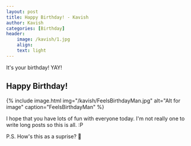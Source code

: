 ```yaml
---
layout: post
title: Happy Birthday! - Kavish
author: Kavish
categories: [Birthday]
header:
    image: /kavish/1.jpg
    align:
    text: light
---
```



It's your birthday! YAY!
## Happy Birthday!
{% include image.html img="/kavish/FeelsBirthdayMan.jpg" alt="Alt for image" caption="FeelsBirthdayMan" %}

I hope that you have lots of fun with everyone today. I'm not really one to write long posts so this is all. :P

P.S. How's this as a suprise? 🙈

